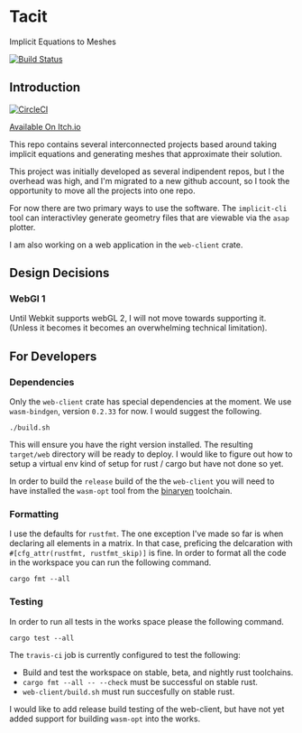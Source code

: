 # Tacit

Implicit Equations to Meshes

[![Build Status](https://travis-ci.org/SallySoul/tacit.svg?branch=master)](https://travis-ci.org/SallySoul/tacit)

## Introduction

[![CircleCI](https://circleci.com/gh/SallySoul/demo_072020.svg?style=svg)](https://app.circleci.com/pipelines/github/SallySoul/tacit)

[Available On Itch.io](https://thermalspan.itch.io/tacit)

This repo contains several interconnected projects based around taking implicit
equations and generating meshes that approximate their solution.

This project was initially developed as several indipendent repos, but I
the overhead was high, and I'm migrated to a new github account, so I took the
opportunity to move all the projects into one repo.

For now there are two primary ways to use the software. The `implicit-cli` tool
can interactivley generate geometry files that are viewable via the `asap` plotter.

I am also working on a web application in the `web-client` crate.

## Design Decisions

### WebGl 1

Until Webkit supports webGL 2, I will not move towards supporting it. (Unless it becomes it
becomes an overwhelming technical limitation).

## For Developers

### Dependencies

Only the `web-client` crate has special dependencies at the moment. We use 
`wasm-bindgen`, version `0.2.33` for now. I would suggest the following.

```
./build.sh
```

This will ensure you have the right version installed.
The resulting `target/web` directory will be ready to deploy.
I would like to figure out how to setup a virtual env kind of setup for rust / cargo but have
not done so yet.

In order to build the `release` build of the the `web-client` you will need to have installed
the `wasm-opt` tool from the [binaryen](https://github.com/WebAssembly/binaryen) toolchain.

### Formatting

I use the defaults for `rustfmt`. The one exception I've made so far is when declaring
all elements in a matrix. In that case, preficing the delcaration with
`#[cfg_attr(rustfmt, rustfmt_skip)]` is fine. In order to format all the code in the
workspace you can run the following command.

```
cargo fmt --all
```

### Testing

In order to run all tests in the works space please the following command.

```
cargo test --all
```

The `travis-ci` job is currently configured to test the following:

*  Build and test the workspace on stable, beta, and nightly rust toolchains.
* `cargo fmt --all -- --check` must be successful on stable rust.
* `web-client/build.sh` must run succesfully on stable rust.

I would like to add release build testing of the web-client, but have not yet
added support for building `wasm-opt` into the works.
